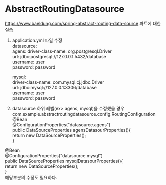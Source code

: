 # AbstractRoutingDatasource
https://www.baeldung.com/spring-abstract-routing-data-source 파트에 대한 실습

1. application.yml 파일 수정<br/>
  datasource:<br/>
    agens:
      driver-class-name: org.postgresql.Driver<br/>
      url: jdbc:postgresql://127.0.0.1:5432/database<br/>
      username: user<br/>
      password: password<br/>

    mysql:<br/>
      driver-class-name: com.mysql.cj.jdbc.Driver<br/>
      url: jdbc:mysql://127.0.0.1:3306/database<br/>
      username: user<br/>
      password: password<br/>
    
2. datasource 하위 레벨(ex> agens, mysql)을 수정했을 경우<br/>
  com.example.abstractroutingdatasource.config.RoutingConfiguration <br/>
  @Bean<br/>
  @ConfigurationProperties("datasource.agens")<br/>
  public DataSourceProperties agensDatasourProperties(){<br/>
    return new DataSourceProperties();<br/>
  }<br/>

  @Bean<br/>
  @ConfigurationProperties("datasource.mysql")<br/>
  public DataSourceProperties mysqlDatasourProperties(){<br/>
    return new DataSourceProperties();<br/>
  }<br/>
  해당부분의 수정도 필요하다.<br/>
  
  
